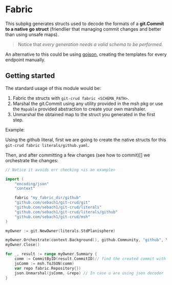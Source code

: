 # Fabric

This subpkg generates structs used to decode the formats of a **git.Commit to a native go struct** (friendlier that managing commit changes and better than using unsafe maps).

> Notice that _every generation needs a valid schema to be performed_.

An alternative to this could be using [gojson](https://github.com/ChimeraCoder/gojson), creating the templates for every endpoint manually.

## Getting started

The standard usage of this module would be:

1. Fabric the structs with `git-crud fabric <SCHEMA_PATH>`.
2. Marshal the git.Commit using any utility provided in the msh pkg or use the `Mapable` provided abstraction to create your own marshaler.
3. Unmarshal the obtained map to the struct you generated in the first step.

Example:

Using the github literal, first we are going to create the native structs for this `git-crud fabric literals/github.yaml`.

Then, and after committing a few changes (see how to commit)[] we orchestrate the changes:

```go
// Notice it avoids err checking <is an example>

import (
    "encoding/json"
    "context"

    fabric "my_fabric_dir/github"
    "github.com/sebach1/git-crud/git"
    "github.com/sebach1/git-crud/literals"
    "github.com/sebach1/git-crud/literals/github"
    "github.com/sebach1/git-crud/msh"
)

myOwner := git.NewOwner(literals.StdPlanisphere)

myOwner.Orchestrate(context.Background(), github.Community, "github", YOUR_COMMIT, git.AreCompatible())
myOwner.Close()

for _, result := range myOwner.Summary {
    comm := CommitByID(result.CommitID)// find the created commit with your DB implementation
    jsComm := msh.ToJSON(comm)
    var repo fabric.Repository{})
    json.Unmarshal(jsComm, &repo) // In case u are using json decoder
}

```
